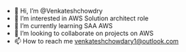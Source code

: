- 👋 Hi, I’m @Venkateshchowdry
- 👀 I’m interested in AWS Solution architect role
- 🌱 I’m currently learning SAA AWS
- 💞️ I’m looking to collaborate on projects on AWS
- 📫 How to reach me venkateshchowdary1@outlook.com

<!---
Venkateshchowdry/Venkateshchowdry is a ✨ special ✨ repository because its `README.md` (this file) appears on your GitHub profile.
You can click the Preview link to take a look at your changes.
--->
